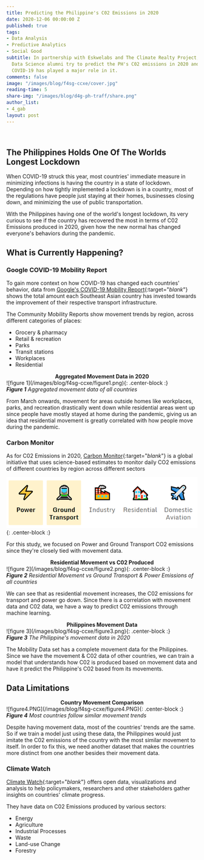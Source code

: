 ```yaml
---
title: Predicting the Philippine's C02 Emissions in 2020
date: 2020-12-06 00:00:00 Z
published: true
tags:
- Data Analysis
- Predictive Analytics
- Social Good
subtitle: In partnership with Eskwelabs and The Climate Realty Project, Eskwelabs'
  Data Science alumni try to predict the PH's C02 emissions in 2020 and analyze if
  COVID-19 has played a major role in it.
comments: false
image: "/images/blog/f4sg-ccxe/cover.jpg"
reading-time: 5
share-img: "/images/blog/d4g-ph-traff/share.png"
author_list:
- 4_gab
layout: post
---
```


<br>

## The Philippines Holds One Of The Worlds Longest Lockdown

When COVID-19 struck this year, most countries' immediate measure in minimizing infections is having the country in a state of lockdown. Depending on how tightly implemented a lockdown is in a country, most of the regulations have people just staying at their homes, businesses closing down, and minimizing the use of public transportation.

With the Philippines having one of the world's longest lockdown, its very curious to see if the country has recovered the most in terms of C02 Emissions produced in 2020, given how the new normal has changed everyone's behaviors during the pandemic.

## What is Currently Happening?

### Google COVID-19 Mobility Report

To gain more context on how COVID-19 has changed each countries' behavior, data from [Google's COVID-19 Mobility Report](https://www.google.com/covid19/mobility/){:target="*blank*"} shows the total amount each Southeast Asian country has invested towards the improvement of their respective transport infrastructure.

The Community Mobility Reports show movement trends by region, across different categories of places:

- Grocery & pharmacy
- Retail & recreation
- Parks
- Transit stations
- Workplaces
- Residential

<center><b>Aggregated Movement Data in 2020</b></center>
![figure 1](/images/blog/f4sg-ccxe/figure1.png){: .center-block :}
<figcaption><i><b>Figure 1</b> Aggregated movement data of all countries</i></figcaption>

From March onwards, movement for areas outside homes like workplaces, parks, and recreation drastically went down while residential areas went up since people have mostly stayed at home during the pandemic, giving us an idea that residential movement is greatly correlated with how people move during the pandemic.

### Carbon Monitor

As for C02 Emissions in 2020, [Carbon Monitor](https://carbonmonitor.org/){:target="*blank*"} is a global initiative that uses science-based estimates to monitor daily CO2 emissions of different countries by region across different sectors

![emissions_sec](/images/blog/f4sg-ccxe/emission_sec.png){: .center-block :}

For this study, we focused on Power and Ground Transport CO2 emissions since they're closely tied with movement data.

<center><b>Residential Movement vs C02 Produced</b></center>
![figure 2](/images/blog/f4sg-ccxe/figure2.png){: .center-block :}
<figcaption><i><b>Figure 2</b> Residential Movement vs Ground Transport & Power Emissions of all countries</i></figcaption>

We can see that as residential movement increases, the C02 emissions for transport and power go down. Since there is a correlation with movement data and C02 data, we have a way to predict C02 emissions through machine learning.

<center><b>Philippines Movement Data</b></center>
![figure 3](/images/blog/f4sg-ccxe/figure3.png){: .center-block :}
<figcaption><i><b>Figure 3</b> The Philippine's movement data in 2020</i></figcaption>

The Mobility Data set has a complete movement data for the Philippines. Since we have the movement & C02 data of other countries, we can train a model that understands how C02 is produced based on movement data and have it predict the Philippine's C02 based from its movements.

## Data Limitations

<center><b>Country Movement Comparison</b></center>
![figure4.PNG](/images/blog/f4sg-ccxe/figure4.PNG){: .center-block :}
<figcaption><i><b>Figure 4</b> Most countries follow similar movement trends</i></figcaption>

Despite having movement data, most of the countries' trends are the same. So if we train a model just using these data, the Philippines would just imitate the C02 emissions of the country with the most similar movement to itself. In order to fix this, we need another dataset that makes the countries more distinct from one another besides their movement data.

### Climate Watch

[Climate Watch](https://carbonmonitor.org/){:target="*blank*"} offers open data, visualizations and analysis to help policymakers, researchers and other stakeholders gather insights on countries' climate progress.

They have data on C02 Emissions produced by various sectors:

- Energy
- Agriculture
- Industrial Processes
- Waste
- Land-use Change
- Forestry

